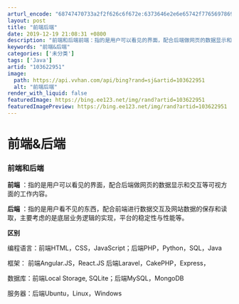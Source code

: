 ```yaml
---
arturl_encode: "68747470733a2f2f626c6f672e:6373646e2e6e65742f77656978696e5f34353634343738362f:61727469636c652f64657461696c732f313033363232393531"
layout: post
title: "前端后端"
date: 2019-12-19 21:08:31 +0800
description: "前端和后端前端：指的是用户可以看见的界面，配合后端做网页的数据显示和交互等可视方面的工作内容。后端："
keywords: "前端&后端"
categories: ['未分类']
tags: ['Java']
artid: "103622951"
image:
  path: https://api.vvhan.com/api/bing?rand=sj&artid=103622951
  alt: "前端后端"
render_with_liquid: false
featuredImage: https://bing.ee123.net/img/rand?artid=103622951
featuredImagePreview: https://bing.ee123.net/img/rand?artid=103622951
---
```


# 前端&后端

### 前端和后端

**前端**
：指的是用户可以看见的界面，配合后端做网页的数据显示和交互等可视方面的工作内容。
  
**后端**
：指的是用户看不见的东西，配合前端进行数据交互及网站数据的保存和读取，主要考虑的是底层业务逻辑的实现，平台的稳定性与性能等。
  
**区别**
  
编程语言：前端HTML，CSS，JavaScript；后端PHP，Python，SQL，Java
  
框架： 前端Angular.JS，React.JS 后端Laravel，CakePHP，Express，
  
数据库：前端Local Storage, SQLite；后端MySQL，MongoDB
  
服务器：后端Ubuntu，Linux，Windows
